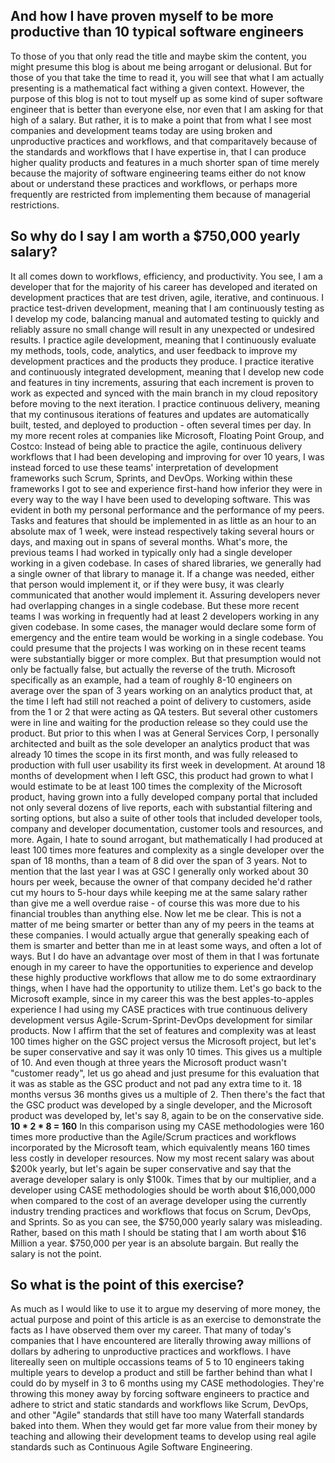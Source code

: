 <webui-data data-page-title="Why as a Principal-Level Software Engineer I am worth a $750,000 yearly salary" data-page-subtitle=""></webui-data>
<webui-data data-page-next-page='{"name":"CASE Book","href":"/blogs/book_published_for_case_continuous_agile_software_engineering"}'></webui-data>

## And how I have proven myself to be more productive than 10 typical software engineers

<webui-sideimage src="https://cdn.myfi.ws/v/Vecteezy/trustworthy-and-honesty-to-believe-in-work-together.svg">
    To those of you that only read the title and maybe skim the content, you might presume this blog is about me being arrogant or delusional.
    But for those of you that take the time to read it, you will see that what I am actually presenting is a mathematical fact withing a given context.
    However, the purpose of this blog is not to tout myself up as some kind of super software engineer that is better than everyone else, nor even that I am asking for that high of a salary.
    But rather, it is to make a point that from what I see most companies and development teams today are using broken and unproductive practices and workflows, and that comparitavely because of the standards and workflows that I have expertise in, that I can produce higher quality products and features in a much shorter span of time merely because the majority of software engineering teams either do not know about or understand these practices and workflows, or perhaps more frequently are restricted from implementing them because of managerial restrictions.
</webui-sideimage>

## So why do I say I am worth a $750,000 yearly salary?

<webui-side-by-side elevation="10" class="mb-5">
    <webui-flex column align="center" justify="center" class="readable-content">
        <webui-paper>
            It all comes down to workflows, efficiency, and productivity.
            You see, I am a developer that for the majority of his career has developed and iterated on development practices that are test driven, agile, iterative, and continuous.
        </webui-paper>
    </webui-flex>
    <webui-flex column align="center" justify="center" class="readable-content">
        <webui-paper>
            I practice test-driven development, meaning that I am continuously testing as I develop my code, balancing manual and automated testing to quickly and reliably assure no small change will result in any unexpected or undesired results.
            I practice agile development, meaning that I continuously evaluate my methods, tools, code, analytics, and user feedback to improve my development practices and the products they produce.
            I practice iterative and continuously integrated development, meaning that I develop new code and features in tiny increments, assuring that each increment is proven to work as expected and synced with the main branch in my cloud repository before moving to the next iteration.
            I practice continuous delivery, meaning that my continusous iterations of features and updates are automatically built, tested, and deployed to production - often several times per day.
        </webui-paper>
    </webui-flex>
</webui-side-by-side>

<webui-side-by-side elevation="-10" class="mb-5">
    <webui-flex column align="center" justify="center" class="readable-content">
        <webui-paper>
            In my more recent roles at companies like Microsoft, Floating Point Group, and Costco: Instead of being able to practice the agile, continuous delivery workflows that I had been developing and improving for over 10 years, I was instead forced to use these teams' interpretation of development frameworks such Scrum, Sprints, and DevOps.
            Working within these frameworks I got to see and experience first-hand how inferior they were in every way to the way I have been used to developing software.
            This was evident in both my personal performance and the performance of my peers. Tasks and features that should be implemented in as little as an hour to an absolute max of 1 week, were instead respectively taking several hours or days, and maxing out in spans of several months.
        </webui-paper>
    </webui-flex>
    <webui-flex column align="center" justify="center" class="readable-content">
        <webui-paper>
            What's more, the previous teams I had worked in typically only had a single developer working in a given codebase. In cases of shared libraries, we generally had a single owner of that library to manage it. If a change was needed, either that person would implement it, or if they were busy, it was clearly communicated that another would implement it. Assuring developers never had overlapping changes in a single codebase.
            But these more recent teams I was working in frequently had at least 2 developers working in any given codebase. In some cases, the manager would declare some form of emergency and the entire team would be working in a single codebase.
        </webui-paper>
    </webui-flex>
</webui-side-by-side>

<webui-side-by-side elevation="10" class="mb-5">
    <webui-flex column align="center" justify="center" class="readable-content">
        <webui-paper>
            You could presume that the projects I was working on in these recent teams were substantially bigger or more complex. But that presumption would not only be factually false, but actually the reverse of the truth.
            Microsoft specifically as an example, had a team of roughly 8-10 engineers on average over the span of 3 years working on an analytics product that, at the time I left had still not reached a point of delivery to customers, aside from the 1 or 2 that were acting as QA testers. But several other customers were in line and waiting for the production release so they could use the product.
            But prior to this when I was at General Services Corp, I personally architected and built as the sole developer an analytics product that was already 10 times the scope in its first month, and was fully released to production with full user usability its first week in development. At around 18 months of development when I left GSC, this product had grown to what I would estimate to be at least 100 times the complexity of the Microsoft product, having grown into a fully developed company portal that included not only several dozens of live reports, each with substantial filtering and sorting options, but also a suite of other tools that included developer tools, company and developer documentation, customer tools and resources, and more.
        </webui-paper>
    </webui-flex>
    <webui-flex column align="center" justify="center" class="readable-content">
        <webui-paper>
            Again, I hate to sound arrogant, but mathematically I had produced at least 100 times more features and complexity as a single developer over the span of 18 months, than a team of 8 did over the span of 3 years. Not to mention that the last year I was at GSC I generally only worked about 30 hours per week, because the owner of that company decided he'd rather cut my hours to 5-hour days while keeping me at the same salary rather than give me a well overdue raise - of course this was more due to his financial troubles than anything else.
        </webui-paper>
    </webui-flex>
</webui-side-by-side>

<webui-side-by-side elevation="-10" class="mb-5">
    <webui-flex column align="center" justify="center" class="readable-content">
        <webui-paper>
            Now let me be clear. This is not a matter of me being smarter or better than any of my peers in the teams at these companies. I would actually argue that generally speaking each of them is smarter and better than me in at least some ways, and often a lot of ways.
        </webui-paper>
    </webui-flex>
    <webui-flex column align="center" justify="center" class="readable-content">
        <webui-paper>
            But I do have an advantage over most of them in that I was fortunate enough in my career to have the opportunities to experience and develop these highly productive workflows that allow me to do some extraordinary things, when I have had the opportunity to utilize them.
        </webui-paper>
    </webui-flex>
</webui-side-by-side>

<webui-side-by-side elevation="10" class="mb-5">
    <webui-flex column align="center" justify="center" class="readable-content">
        <webui-paper>
            Let's go back to the Microsoft example, since in my career this was the best apples-to-apples experience I had using my CASE practices with true continuous delivery development versus Agile-Scrum-Sprint-DevOps development for similar products.
            Now I affirm that the set of features and complexity was at least 100 times higher on the GSC project versus the Microsoft project, but let's be super conservative and say it was only 10 times. This gives us a multiple of 10.
            And even though at three years the Microsoft product wasn't "customer ready", let us go ahead and just presume for this evaluation that it was as stable as the GSC product and not pad any extra time to it. 18 months versus 36 months gives us a multiple of 2.
            Then there's the fact that the GSC product was developed by a single developer, and the Microsoft product was developed by, let's say 8, again to be on the conservative side.
        </webui-paper>
    </webui-flex>
    <webui-flex column align="center" justify="center" class="readable-content">
        <webui-paper class="mb-5 text-center"><strong class="mx-a">10 * 2 * 8 = 160</strong></webui-paper>
        <webui-paper>
            In this comparison using my CASE methodologies were 160 times more productive than the Agile/Scrum practices and workflows incorporated by the Microsoft team, which equivalently means 160 times less costly in developer resources.
            Now my most recent salary was about $200k yearly, but let's again be super conservative and say that the average developer salary is only $100k. Times that by our multiplier, and a developer using CASE methodologies should be worth about $16,000,000 when compared to the cost of an average developer using the currently industry trending practices and workflows that focus on Scrum, DevOps, and Sprints.
            So as you can see, the $750,000 yearly salary was misleading.
            Rather, based on this math I should be stating that I am worth about $16 Million a year. $750,000 per year is an absolute bargain. But really the salary is not the point.
        </webui-paper>
    </webui-flex>
</webui-side-by-side>

## So what is the point of this exercise?

<webui-side-by-side elevation="-10" class="mb-5">
    <webui-flex column align="center" justify="center" class="readable-content">
        <webui-paper>
            As much as I would like to use it to argue my deserving of more money, the actual purpose and point of this article is as an exercise to demonstrate the facts as I have observed them over my career. That many of today's companies that I have encountered are literally throwing away millions of dollars by adhering to unproductive practices and workflows.
            I have litereally seen on multiple occassions teams of 5 to 10 engineers taking multiple years to develop a product and still be farther behind than what I could do by myself in 3 to 6 months using my CASE methodologies.
        </webui-paper>
    </webui-flex>
    <webui-flex column align="center" justify="center" class="readable-content">
        <webui-paper>
            They're throwing this money away by forcing software engineers to practice and adhere to strict and static standards and workflows like Scrum, DevOps, and other "Agile" standards that still have too many Waterfall standards baked into them. When they would get far more value from their money by teaching and allowing their development teams to develop using real agile standards such as Continuous Agile Software Engineering.
        </webui-paper>
    </webui-flex>
</webui-side-by-side>
